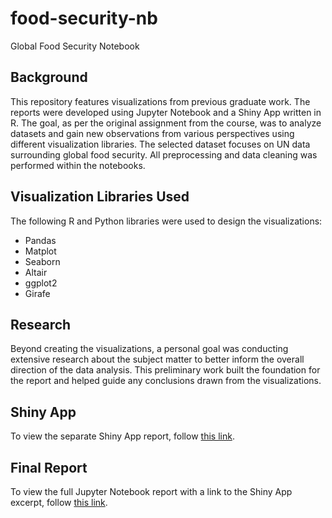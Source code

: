 # food-security-nb
Global Food Security Notebook

## Background

This repository features visualizations from previous graduate work. The reports were developed using Jupyter Notebook and a Shiny App written in R. The goal, as per the original assignment from the course, was to analyze datasets and gain new observations from various perspectives using different visualization libraries. The selected dataset focuses on UN data surrounding global food security. All preprocessing and data cleaning was performed within the notebooks.

## Visualization Libraries Used

The following R and Python libraries were used to design the visualizations:

 - Pandas
 - Matplot
 - Seaborn
 - Altair
 - ggplot2
 - Girafe

## Research

Beyond creating the visualizations, a personal goal was conducting extensive research about the subject matter to better inform the overall direction of the data analysis. This preliminary work built the foundation for the report and helped guide any conclusions drawn from the visualizations.

## Shiny App

To view the separate Shiny App report, follow [this link](https://djgomez23.shinyapps.io/foodSecurity_dash/).

## Final Report

To view the full Jupyter Notebook report with a link to the Shiny App excerpt, follow [this link](https://djgomez23.github.io/food-security-nb/index.html).